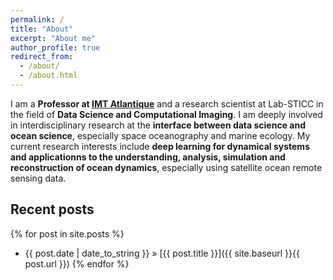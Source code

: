 ```yaml
---
permalink: /
title: "About"
excerpt: "About me"
author_profile: true
redirect_from: 
  - /about/
  - /about.html
---
```


I am a **Professor at <a href="https://www.imt-atlantique.fr">IMT Atlantique</a>** and a research scientist at Lab-STICC in the field of **Data Science and Computational Imaging**. I am deeply involved in interdisciplinary research at the **interface between data science and ocean science**, especially space oceanography and marine ecology. My current research interests include **deep learning for dynamical systems and applicationns to the understanding, analysis, simulation and reconstruction of ocean dynamics**, especially using satellite ocean remote sensing data.


## Recent posts
{% for post in site.posts %}
   - {{ post.date | date_to_string }} » [{{ post.title }}]({{ site.baseurl }}{{ post.url }})
{% endfor %}

